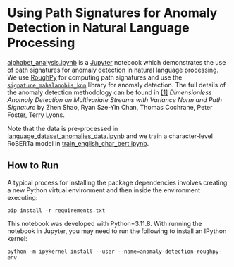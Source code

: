 # Using Path Signatures for Anomaly Detection in Natural Language Processing

[alphabet_analysis.ipynb](alphabet_analysis.ipynb) is a [Jupyter](https://jupyter.org/) notebook which demonstrates the use of path signatures for anomaly detection in natural language processing. We use [RoughPy](https://roughpy.org/) for computing path signatures and use the [`signature_mahalanobis_knn`](https://github.com/datasig-ac-uk/signature_mahalanobis_knn) library for anomaly detection. The full details of the anomaly detection methodology can be found in [[1]](https://arxiv.org/abs/2006.03487) _Dimensionless Anomaly Detection on Multivariate Streams with Variance Norm and Path Signature_ by Zhen Shao, Ryan Sze-Yin Chan, Thomas Cochrane, Peter Foster, Terry Lyons.


Note that the data is pre-processed in [language_dataset_anomalies_data.ipynb](language_dataset_anomalies_data.ipynb) and we train a character-level RoBERTa model in [train_english_char_bert.ipynb](train_english_char_bert.ipynb).

## How to Run

A typical process for installing the package dependencies involves creating a new Python virtual environment and then inside the environment executing:

```
pip install -r requirements.txt
```

This notebook was developed with Python=3.11.8. With running the notebook in Jupyter, you may need to run the following to install an IPython kernel:

```
python -m ipykernel install --user --name=anomaly-detection-roughpy-env
```
